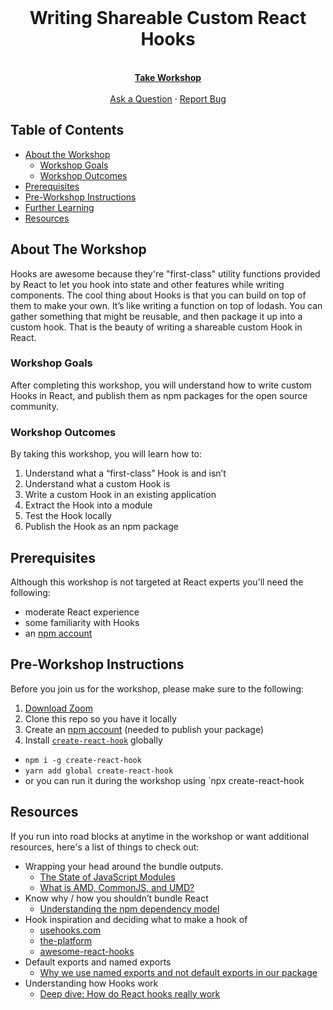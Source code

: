 <br />
<p align="center">
  <h1 align="center">Writing Shareable Custom React Hooks</h1>

  <p align="center">
    <br />
    <!-- UPDATE THIS WITH EGGHEAD LINK -->
    <a href="https://ti.to/egghead-live-online-events/create-publish-custom-react-hooks-with-joe-previte/"><strong>Take Workshop</strong></a>
    <br />
    <br />
    <a href="https://twitter.com/messages/compose?recipient_id=1567529924">Ask a Question</a>
    ·
    <a href="https://github.com/othneildrew/Best-README-Template/issues">Report Bug</a>
  </p>
</p>

## Table of Contents

- [About the Workshop](#about-the-workshop)
  - [Workshop Goals](#workshop-goals)
  - [Workshop Outcomes](#workshop-outcomes)
- [Prerequisites](#prerequisites)
- [Pre-Workshop Instructions](#pre-workshop-instructions)
- [Further Learning](#further-learning)
- [Resources](#resources)

## About The Workshop

Hooks are awesome because they're "first-class" utility functions provided by React to let you hook into state and other features while writing components. The cool thing about Hooks is that you can build on top of them to make your own. It’s like writing a function on top of lodash. You can gather something that might be reusable, and then package it up into a custom hook. That is the beauty of writing a shareable custom Hook in React.

### Workshop Goals

After completing this workshop, you will understand how to write custom Hooks in React, and publish them as npm packages for the open source community.

### Workshop Outcomes

By taking this workshop, you will learn how to:

1. Understand what a “first-class” Hook is and isn’t
2. Understand what a custom Hook is
3. Write a custom Hook in an existing application
4. Extract the Hook into a module
5. Test the Hook locally
6. Publish the Hook as an npm package

## Prerequisites

Although this workshop is not targeted at React experts you'll need the following:

- moderate React experience
- some familiarity with Hooks
- an [npm account](https://www.npmjs.com/signup)


## Pre-Workshop Instructions

Before you join us for the workshop, please make sure to the following:
1. [Download Zoom](https://zoom.us/support/download)
2. Clone this repo so you have it locally
3. Create an [npm account](https://www.npmjs.com/signup) (needed to publish your package)
4. Install [`create-react-hook`](https://github.com/Hermanya/create-react-hook) globally
 - `npm i -g create-react-hook`
 - `yarn add global create-react-hook`
 - or you can run it during the workshop using `npx create-react-hook

## Resources

If you run into road blocks at anytime in the workshop or want additional resources, here's a list of things to check out:

- Wrapping your head around the bundle outputs.
  - [The State of JavaScript Modules](https://medium.com/webpack/the-state-of-javascript-modules-4636d1774358)
  - [What is AMD, CommonJS, and UMD?](https://www.davidbcalhoun.com/2014/what-is-amd-commonjs-and-umd/)
- Know why / how you shouldn’t bundle React
  - [Understanding the npm dependency model](https://lexi-lambda.github.io/blog/2016/08/24/understanding-the-npm-dependency-model/)
- Hook inspiration and deciding what to make a hook of
  - [usehooks.com](https://usehooks.com)
  - [the-platform](https://github.com/palmerhq/the-platform)
  - [awesome-react-hooks](https://github.com/rehooks/awesome-react-hooks)
- Default exports and named exports
  - [Why we use named exports and not default exports in our package](https://github.com/rollup/rollup/issues/1961#issuecomment-423037881)
- Understanding how Hooks work
  - [Deep dive: How do React hooks really work](https://www.netlify.com/blog/2019/03/11/deep-dive-how-do-react-hooks-really-work/)
